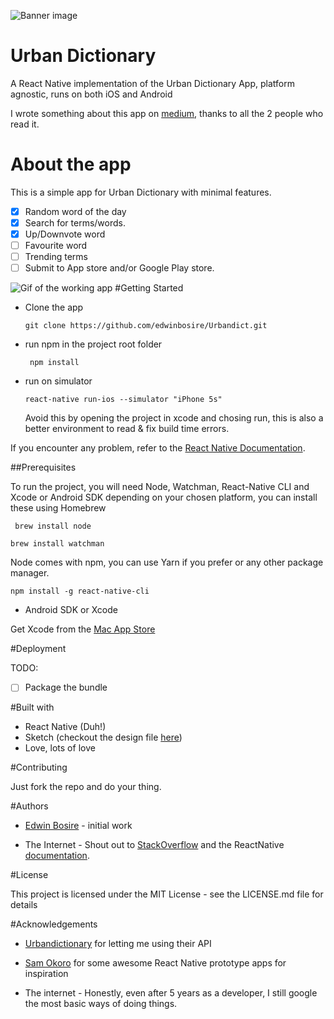  ![Banner image](https://cdn-images-1.medium.com/max/1200/1*uQ2duH__tzNQLX3QNemGHg.png)

# Urban Dictionary

A React Native implementation of the Urban Dictionary App, platform agnostic, runs on both iOS and Android
 
 I wrote something about this app on [medium](https://medium.com/@edwinbosire/an-app-in-24-hours-my-react-native-experience-dda6cbc5da7#.waf7o7bn0), thanks to all the 2 people who read it.
# About the app

This is a simple app for Urban Dictionary with minimal features.

- [x] Random word of the day
- [x] Search for terms/words.
- [x] Up/Downvote word
- [ ] Favourite word
- [ ] Trending terms
- [ ] Submit to App store and/or Google Play store.

![Gif of the working app](https://cdn-images-1.medium.com/max/800/1*jmy1yZCLByXi7C9Hh7u0ig.gif)
#Getting Started

- Clone the app

  `git clone https://github.com/edwinbosire/Urbandict.git `
  
- run npm in the project root folder

  ` npm install`
  
- run on simulator

  `react-native run-ios --simulator "iPhone 5s"`   
  
  Avoid this by opening the project in xcode and chosing run, this is also a better environment to read & fix build time errors.
  
 If you encounter any problem, refer to the [React Native Documentation](https://facebook.github.io/react-native/docs/getting-started.html).

##Prerequisites

To run the project, you will need Node, Watchman, React-Native CLI and Xcode or Android SDK depending on your chosen platform, you can install these using Homebrew

` brew install node`

` brew install watchman `

Node comes with npm, you can use Yarn if you prefer or any other package manager.

` npm install -g react-native-cli `

- Android SDK or Xcode 

Get Xcode from the [Mac App Store](https://itunes.apple.com/us/app/xcode/id497799835?mt=12)


#Deployment

TODO:

- [ ] Package the bundle

#Built with

- React Native (Duh!)
- Sketch (checkout the design file [here](https://github.com/edwinbosire/Urbandict/blob/master/Resources/urbanDictLogo.sketch))
- Love, lots of love

#Contributing

Just fork the repo and do your thing.

#Authors
- [Edwin Bosire](www.twitter.com/edwinbosire) - initial work

- The Internet - Shout out to [StackOverflow](http://stackoverflow.com/questions/tagged/react-native) and the ReactNative [documentation](https://facebook.github.io/react-native/versions.html).

#License

This project is licensed under the MIT License - see the LICENSE.md file for details

#Acknowledgements
- [Urbandictionary](http://www.urbandictionary.com/) for letting me using their API

- [Sam Okoro](https://www.youtube.com/channel/UCu80l5_reHGRLxAmWm9zmYQ) for some awesome React Native prototype apps for inspiration

- The internet - Honestly, even after 5 years as a developer, I still google the most basic ways of doing things.
